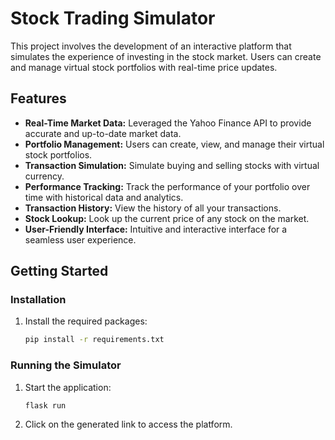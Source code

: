 # Stock Trading Simulator

This project involves the development of an interactive platform that simulates the experience of investing in the stock market. Users can create and manage virtual stock portfolios with real-time price updates.

## Features

- **Real-Time Market Data:** Leveraged the Yahoo Finance API to provide accurate and up-to-date market data.
- **Portfolio Management:** Users can create, view, and manage their virtual stock portfolios.
- **Transaction Simulation:** Simulate buying and selling stocks with virtual currency.
- **Performance Tracking:** Track the performance of your portfolio over time with historical data and analytics.
- **Transaction History:** View the history of all your transactions.
- **Stock Lookup:** Look up the current price of any stock on the market.
- **User-Friendly Interface:** Intuitive and interactive interface for a seamless user experience.

## Getting Started

### Installation

1. Install the required packages:
    ```sh
    pip install -r requirements.txt
    ```
### Running the Simulator

1. Start the application:
    ```sh
    flask run
    ```

2. Click on the generated link to access the platform.
